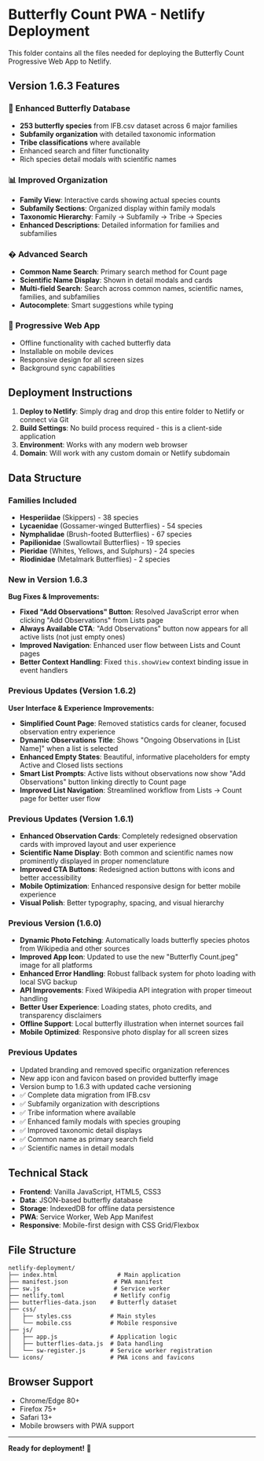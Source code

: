 # Butterfly Count PWA - Netlify Deployment

This folder contains all the files needed for deploying the Butterfly Count Progressive Web App to Netlify.

## Version 1.6.3 Features

### 🦋 Enhanced Butterfly Database
- **253 butterfly species** from IFB.csv dataset across 6 major families
- **Subfamily organization** with detailed taxonomic information
- **Tribe classifications** where available
- Enhanced search and filter functionality
- Rich species detail modals with scientific names

### 📊 Improved Organization
- **Family View**: Interactive cards showing actual species counts
- **Subfamily Sections**: Organized display within family modals
- **Taxonomic Hierarchy**: Family → Subfamily → Tribe → Species
- **Enhanced Descriptions**: Detailed information for families and subfamilies

### � Advanced Search
- **Common Name Search**: Primary search method for Count page
- **Scientific Name Display**: Shown in detail modals and cards
- **Multi-field Search**: Search across common names, scientific names, families, and subfamilies
- **Autocomplete**: Smart suggestions while typing

### 📱 Progressive Web App
- Offline functionality with cached butterfly data
- Installable on mobile devices
- Responsive design for all screen sizes
- Background sync capabilities

## Deployment Instructions

1. **Deploy to Netlify**: Simply drag and drop this entire folder to Netlify or connect via Git
2. **Build Settings**: No build process required - this is a client-side application
3. **Environment**: Works with any modern web browser
4. **Domain**: Will work with any custom domain or Netlify subdomain

## Data Structure

### Families Included
- **Hesperiidae** (Skippers) - 38 species
- **Lycaenidae** (Gossamer-winged Butterflies) - 54 species  
- **Nymphalidae** (Brush-footed Butterflies) - 67 species
- **Papilionidae** (Swallowtail Butterflies) - 19 species
- **Pieridae** (Whites, Yellows, and Sulphurs) - 24 species
- **Riodinidae** (Metalmark Butterflies) - 2 species

### New in Version 1.6.3

**Bug Fixes & Improvements:**
- **Fixed "Add Observations" Button**: Resolved JavaScript error when clicking "Add Observations" from Lists page
- **Always Available CTA**: "Add Observations" button now appears for all active lists (not just empty ones)
- **Improved Navigation**: Enhanced user flow between Lists and Count pages
- **Better Context Handling**: Fixed `this.showView` context binding issue in event handlers

### Previous Updates (Version 1.6.2)

**User Interface & Experience Improvements:**
- **Simplified Count Page**: Removed statistics cards for cleaner, focused observation entry experience
- **Dynamic Observations Title**: Shows "Ongoing Observations in [List Name]" when a list is selected
- **Enhanced Empty States**: Beautiful, informative placeholders for empty Active and Closed lists sections
- **Smart List Prompts**: Active lists without observations now show "Add Observations" button linking directly to Count page
- **Improved List Navigation**: Streamlined workflow from Lists → Count page for better user flow

### Previous Updates (Version 1.6.1)
- **Enhanced Observation Cards**: Completely redesigned observation cards with improved layout and user experience
- **Scientific Name Display**: Both common and scientific names now prominently displayed in proper nomenclature
- **Improved CTA Buttons**: Redesigned action buttons with icons and better accessibility
- **Mobile Optimization**: Enhanced responsive design for better mobile experience
- **Visual Polish**: Better typography, spacing, and visual hierarchy

### Previous Version (1.6.0)
- **Dynamic Photo Fetching**: Automatically loads butterfly species photos from Wikipedia and other sources
- **Improved App Icon**: Updated to use the new "Butterfly Count.jpeg" image for all platforms
- **Enhanced Error Handling**: Robust fallback system for photo loading with local SVG backup
- **API Improvements**: Fixed Wikipedia API integration with proper timeout handling
- **Better User Experience**: Loading states, photo credits, and transparency disclaimers
- **Offline Support**: Local butterfly illustration when internet sources fail
- **Mobile Optimized**: Responsive photo display for all screen sizes

### Previous Updates
- Updated branding and removed specific organization references
- New app icon and favicon based on provided butterfly image
- Version bump to 1.6.3 with updated cache versioning
- ✅ Complete data migration from IFB.csv
- ✅ Subfamily organization with descriptions
- ✅ Tribe information where available
- ✅ Enhanced family modals with species grouping
- ✅ Improved taxonomic detail displays
- ✅ Common name as primary search field
- ✅ Scientific names in detail modals

## Technical Stack
- **Frontend**: Vanilla JavaScript, HTML5, CSS3
- **Data**: JSON-based butterfly database
- **Storage**: IndexedDB for offline data persistence
- **PWA**: Service Worker, Web App Manifest
- **Responsive**: Mobile-first design with CSS Grid/Flexbox

## File Structure
```
netlify-deployment/
├── index.html                 # Main application
├── manifest.json             # PWA manifest  
├── sw.js                     # Service worker
├── netlify.toml              # Netlify config
├── butterflies-data.json    # Butterfly dataset
├── css/
│   ├── styles.css           # Main styles
│   └── mobile.css           # Mobile responsive
├── js/
│   ├── app.js               # Application logic
│   ├── butterflies-data.js  # Data handling
│   └── sw-register.js       # Service worker registration
└── icons/                   # PWA icons and favicons
```

## Browser Support
- Chrome/Edge 80+
- Firefox 75+
- Safari 13+
- Mobile browsers with PWA support

---

**Ready for deployment!** 🚀
